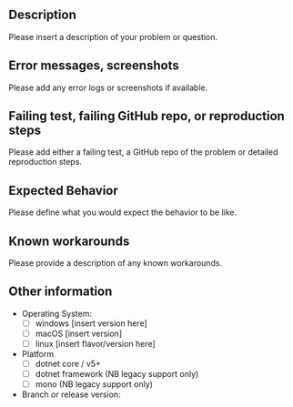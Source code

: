 ## Description

Please insert a description of your problem or question.

## Error messages, screenshots

Please add any error logs or screenshots if available.

## Failing test, failing GitHub repo, or reproduction steps

Please add either a failing test, a GitHub repo of the problem or detailed reproduction steps.

## Expected Behavior

Please define what you would expect the behavior to be like.

## Known workarounds

Please provide a description of any known workarounds.

## Other information

* Operating System:
    - [ ] windows [insert version here]
    - [ ] macOS [insert version]
    - [ ] linux [insert flavor/version here]
* Platform
    - [ ] dotnet core / v5+
    - [ ] dotnet framework (NB legacy support only)
    - [ ] mono (NB legacy support only)
* Branch or release version:
